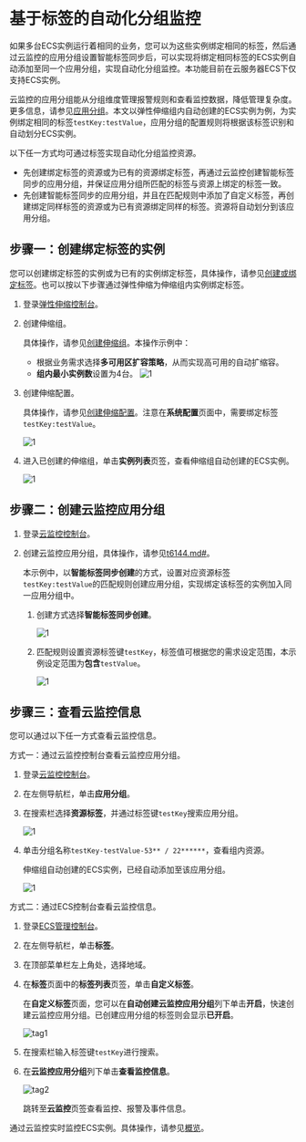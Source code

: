 # 基于标签的自动化分组监控

如果多台ECS实例运行着相同的业务，您可以为这些实例绑定相同的标签，然后通过云监控的应用分组设置智能标签同步后，可以实现将绑定相同标签的ECS实例自动添加至同一个应用分组，实现自动化分组监控。本功能目前在云服务器ECS下仅支持ECS实例。

云监控的应用分组能从分组维度管理报警规则和查看监控数据，降低管理复杂度。更多信息，请参见[应用分组](/intl.zh-CN/快速入门/应用分组.md)。本文以弹性伸缩组内自动创建的ECS实例为例，为实例绑定相同的标签`testKey:testValue`，应用分组的配置规则将根据该标签识别和自动划分ECS实例。

以下任一方式均可通过标签实现自动化分组监控资源。

-   先创建绑定标签的资源或为已有的资源绑定标签，再通过云监控创建智能标签同步的应用分组，并保证应用分组所匹配的标签与资源上绑定的标签一致。
-   先创建智能标签同步的应用分组，并且在匹配规则中添加了自定义标签，再创建绑定同样标签的资源或为已有资源绑定同样的标签。资源将自动划分到该应用分组。

## 步骤一：创建绑定标签的实例

您可以创建绑定标签的实例或为已有的实例绑定标签，具体操作，请参见[创建或绑定标签](/intl.zh-CN/标签与资源/标签/管理标签/创建或绑定标签.md)。也可以按以下步骤通过弹性伸缩为伸缩组内实例绑定标签。

1.  登录[弹性伸缩控制台](https://essnew.console.aliyun.com/)。

2.  创建伸缩组。

    具体操作，请参见[创建伸缩组](/intl.zh-CN/伸缩组/伸缩组/创建伸缩组.md)。本操作示例中：

    -   根据业务需求选择**多可用区扩容策略**，从而实现高可用的自动扩缩容。
    -   **组内最小实例数**设置为4台。
    ![1](https://static-aliyun-doc.oss-accelerate.aliyuncs.com/assets/img/zh-CN/8439803061/p81641.png)

3.  创建伸缩配置。

    具体操作，请参见[创建伸缩配置](/intl.zh-CN/伸缩组/组内实例配置信息来源/创建伸缩配置.md)。注意在**系统配置**页面中，需要绑定标签`testKey:testValue`。

    ![1](https://static-aliyun-doc.oss-accelerate.aliyuncs.com/assets/img/zh-CN/2238819951/p81642.png)

4.  进入已创建的伸缩组，单击**实例列表**页签，查看伸缩组自动创建的ECS实例。

    ![1](https://static-aliyun-doc.oss-accelerate.aliyuncs.com/assets/img/zh-CN/8439803061/p81643.png)


## 步骤二：创建云监控应用分组

1.  登录[云监控控制台](https://cms-intl.console.aliyun.com)。

2.  创建云监控应用分组，具体操作，请参见[t6144.md\#](/intl.zh-CN/应用分组/创建应用分组.md)。

    本示例中，以**智能标签同步创建**的方式，设置对应资源标签`testKey:testValue`的匹配规则创建应用分组，实现绑定该标签的实例加入同一应用分组中。

    1.  创建方式选择**智能标签同步创建**。

        ![1](https://static-aliyun-doc.oss-accelerate.aliyuncs.com/assets/img/zh-CN/2238819951/p81647.png)

    2.  匹配规则设置资源标签键`testKey`，标签值可根据您的需求设定范围，本示例设定范围为**包含**`testValue`。

        ![1](https://static-aliyun-doc.oss-accelerate.aliyuncs.com/assets/img/zh-CN/2238819951/p81650.png)


## 步骤三：查看云监控信息

您可以通过以下任一方式查看云监控信息。

方式一：通过云监控控制台查看云监控应用分组。

1.  登录[云监控控制台](https://cms-intl.console.aliyun.com)。

2.  在左侧导航栏，单击**应用分组**。

3.  在搜索栏选择**资源标签**，并通过标签键`testKey`搜索应用分组。

    ![1](https://static-aliyun-doc.oss-accelerate.aliyuncs.com/assets/img/zh-CN/3238819951/p81654.png)

4.  单击分组名称`testKey-testValue-53** / 22******`，查看组内资源。

    伸缩组自动创建的ECS实例，已经自动添加至该应用分组。

    ![1](https://static-aliyun-doc.oss-accelerate.aliyuncs.com/assets/img/zh-CN/3238819951/p81657.png)


方式二：通过ECS控制台查看云监控信息。

1.  登录[ECS管理控制台](https://ecs.console.aliyun.com)。

2.  在左侧导航栏，单击**标签**。

3.  在顶部菜单栏左上角处，选择地域。

4.  在**标签**页面中的**标签列表**页签，单击**自定义标签**。

    在**自定义标签**页面，您可以在**自动创建云监控应用分组**列下单击**开启**，快速创建云监控应用分组。已创建应用分组的标签则会显示**已开启**。

    ![tag1](https://static-aliyun-doc.oss-accelerate.aliyuncs.com/assets/img/zh-CN/3238819951/p101995.png)

5.  在搜索栏输入标签键`testKey`进行搜索。

6.  在**云监控应用分组**列下单击**查看监控信息**。

    ![tag2](https://static-aliyun-doc.oss-accelerate.aliyuncs.com/assets/img/zh-CN/3238819951/p101996.png)

    跳转至**云监控**页签查看监控、报警及事件信息。


通过云监控实时监控ECS实例。具体操作，请参见[概览](/intl.zh-CN/快速入门/概览.md)。

